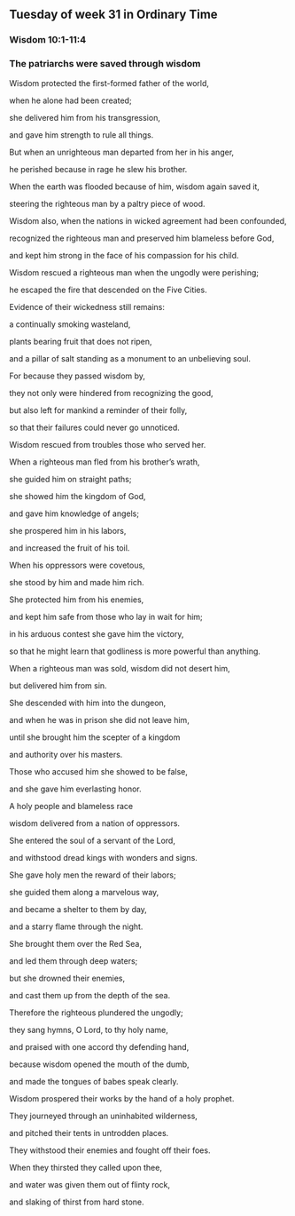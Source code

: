 ## Tuesday of week 31 in Ordinary Time

### Wisdom 10:1-11:4

### The patriarchs were saved through wisdom

Wisdom protected the first-formed father of the world,

when he alone had been created;

she delivered him from his transgression,

and gave him strength to rule all things.

But when an unrighteous man departed from her in his anger,

he perished because in rage he slew his brother.

When the earth was flooded because of him, wisdom again saved it,

steering the righteous man by a paltry piece of wood.

Wisdom also, when the nations in wicked agreement had been confounded,

recognized the righteous man and preserved him blameless before God,

and kept him strong in the face of his compassion for his child.

Wisdom rescued a righteous man when the ungodly were perishing;

he escaped the fire that descended on the Five Cities.

Evidence of their wickedness still remains:

a continually smoking wasteland,

plants bearing fruit that does not ripen,

and a pillar of salt standing as a monument to an unbelieving soul.

For because they passed wisdom by,

they not only were hindered from recognizing the good,

but also left for mankind a reminder of their folly,

so that their failures could never go unnoticed.

Wisdom rescued from troubles those who served her.

When a righteous man fled from his brother’s wrath,

she guided him on straight paths;

she showed him the kingdom of God,

and gave him knowledge of angels;

she prospered him in his labors,

and increased the fruit of his toil.

When his oppressors were covetous,

she stood by him and made him rich.

She protected him from his enemies,

and kept him safe from those who lay in wait for him;

in his arduous contest she gave him the victory,

so that he might learn that godliness is more powerful than anything.

When a righteous man was sold, wisdom did not desert him,

but delivered him from sin.

She descended with him into the dungeon,

and when he was in prison she did not leave him,

until she brought him the scepter of a kingdom

and authority over his masters.

Those who accused him she showed to be false,

and she gave him everlasting honor.

A holy people and blameless race

wisdom delivered from a nation of oppressors.

She entered the soul of a servant of the Lord,

and withstood dread kings with wonders and signs.

She gave holy men the reward of their labors;

she guided them along a marvelous way,

and became a shelter to them by day,

and a starry flame through the night.

She brought them over the Red Sea,

and led them through deep waters;

but she drowned their enemies,

and cast them up from the depth of the sea.

Therefore the righteous plundered the ungodly;

they sang hymns, O Lord, to thy holy name,

and praised with one accord thy defending hand,

because wisdom opened the mouth of the dumb,

and made the tongues of babes speak clearly.

Wisdom prospered their works by the hand of a holy prophet.

They journeyed through an uninhabited wilderness,

and pitched their tents in untrodden places.

They withstood their enemies and fought off their foes.

When they thirsted they called upon thee,

and water was given them out of flinty rock,

and slaking of thirst from hard stone.